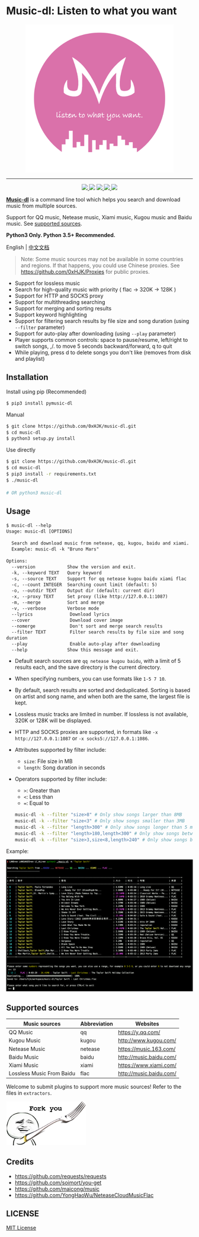 # Music-dl: Listen to what you want

<p align="center">
  <a href="https://github.com/0xHJK/music-dl">
    <img src="https://github.com/0xHJK/music-dl/raw/master/static/logo.png" height="400" alt="music-dl">
  </a>
</p>
<hr>
<p align="center">
  <a href="https://travis-ci.org/0xHJK/music-dl">
    <img src="https://travis-ci.org/0xHJK/music-dl.svg?branch=master">
  </a>
  <a><img src="https://img.shields.io/pypi/pyversions/pymusic-dl.svg"></a>
  <a href="https://codecov.io/gh/0xHJK/music-dl">
    <img src="https://codecov.io/gh/0xHJK/music-dl/branch/master/graph/badge.svg"/>
  </a>
  <a href="https://github.com/0xHJK/music-dl/releases">
    <img src="https://img.shields.io/github/release/0xHJK/music-dl.svg">
  </a>
  <a><img src="https://img.shields.io/github/license/0xHJK/music-dl.svg"></a>
</p>

**[Music-dl](https://github.com/0xHJK/music-dl)** is a command line tool which helps you search and download music from multiple sources.

Support for QQ music, Netease music, Xiami music, Kugou music and Baidu music. See [supported sources](#supported-sources).

**Python3 Only. Python 3.5+ Recommended.**

English | [中文文档](https://github.com/0xHJK/music-dl/blob/master/README.md)

> Note: Some music sources may not be available in some countries and regions. If that happens, you could use Chinese proxies. See <https://github.com/0xHJK/Proxies> for public proxies.

- Support for lossless music
- Search for high-quality music with priority ( flac -> 320K -> 128K )
- Support for HTTP and SOCKS proxy
- Support for multithreading searching
- Support for merging and sorting results
- Support keyword highlighting
- Support for filtering search results by file size and song duration (using `--filter` parameter)
- Support for auto-play after downloading (using `--play` parameter)
- Player supports common controls: space to pause/resume, left/right to switch songs, ,/. to move 5 seconds backward/forward, q to quit
- While playing, press d to delete songs you don't like (removes from disk and playlist)

## Installation

Install using pip (Recommended)

```bash
$ pip3 install pymusic-dl
```

Manual

```bash
$ git clone https://github.com/0xHJK/music-dl.git
$ cd music-dl
$ python3 setup.py install
```

Use directly

```bash
$ git clone https://github.com/0xHJK/music-dl.git
$ cd music-dl
$ pip3 install -r requirements.txt
$ ./music-dl

# OR python3 music-dl
```

## Usage

```
$ music-dl --help
Usage: music-dl [OPTIONS]

  Search and download music from netease, qq, kugou, baidu and xiami.
  Example: music-dl -k "Bruno Mars"

Options:
  --version            Show the version and exit.
  -k, --keyword TEXT   Query keyword
  -s, --source TEXT    Support for qq netease kugou baidu xiami flac
  -c, --count INTEGER  Searching count limit (default: 5)
  -o, --outdir TEXT    Output dir (default: current dir)
  -x, --proxy TEXT     Set proxy (like http://127.0.0.1:1087)
  -m, --merge          Sort and merge
  -v, --verbose        Verbose mode
  --lyrics              Download lyrics
  --cover               Download cover image
  --nomerge             Don't sort and merge search results
  --filter TEXT         Filter search results by file size and song duration
  --play                Enable auto-play after downloading
  --help               Show this message and exit.
```

- Default search sources are `qq netease kugou baidu`, with a limit of 5 results each, and the save directory is the current directory.
- When specifying numbers, you can use formats like `1-5 7 10`.
- By default, search results are sorted and deduplicated. Sorting is based on artist and song name, and when both are the same, the largest file is kept.
- Lossless music tracks are limited in number. If lossless is not available, 320K or 128K will be displayed.
- HTTP and SOCKS proxies are supported, in formats like `-x http://127.0.0.1:1087` or `-x socks5://127.0.0.1:1086`.

- Attributes supported by filter include:
  - `size`: File size in MB
  - `length`: Song duration in seconds

- Operators supported by filter include:
  - `>`: Greater than
  - `<`: Less than
  - `=`: Equal to

  ```bash
  music-dl -k --filter "size>8" # Only show songs larger than 8MB
  music-dl -k --filter "size<3" # Only show songs smaller than 3MB
  music-dl -k --filter "length>300" # Only show songs longer than 5 minutes
  music-dl -k --filter "length>180,length<300" # Only show songs between 3-5 minutes
  music-dl -k --filter "size>3,size<8,length>240" # Only show songs between 3-8MB and longer than 4 minutes
  ```

Example:

![](https://github.com/0xHJK/music-dl/raw/master/static/preview-en.png)

## Supported sources

| Music sources             | Abbreviation | Websites                  |
| ------------------------- | ------------ | ------------------------- |
| QQ Music                  | qq           | <https://y.qq.com/>       |
| Kugou Music               | kugou        | <http://www.kugou.com/>   |
| Netease Music             | netease      | <https://music.163.com/>  |
| Baidu Music               | baidu        | <http://music.baidu.com/> |
| Xiami Music               | xiami        | <https://www.xiami.com/>  |
| Lossless Music From Baidu | flac         | <http://music.baidu.com/> |

Welcome to submit plugins to support more music sources! Refer to the files in `extractors`.

![](https://github.com/0xHJK/music-dl/raw/master/static/fork.png)

## Credits

- <https://github.com/requests/requests>
- <https://github.com/soimort/you-get>
- <https://github.com/maicong/music>
- <https://github.com/YongHaoWu/NeteaseCloudMusicFlac>

## LICENSE

[MIT License](https://github.com/0xHJK/music-dl/blob/master/LICENSE)
